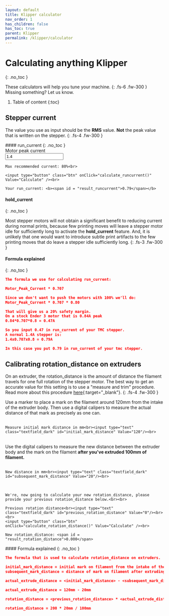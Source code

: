 ```yaml
---
layout: default
title: Klipper calculator
nav_order: 1
has_children: false
has_toc: true
parent: Klipper
permalink: /klipper/calculator
---
```



# Calculating anything Klipper
{: .no_toc }

These calculators will help you tune your machine.
{: .fs-6 .fw-300 }
Missing something? Let us know.

1. Table of content
{:toc}

## Stepper current

The value you use as input should be the **RMS** value. **Not** the peak value that is written on the stepper.
{: .fs-4 .fw-300 }

<div class="code-example" markdown="1">
#### run_current
{: .no_toc }
<form>
    Motor peak current<br><input type="text" class="textfield_dark" id="peak_current" Value="1.4"/><br>

    Max recommended current: 80%<br>

    <input type="button" class="btn" onClick="calculate_runcurrent()" Value="Calculate" /><br>

    Your run_current: <b><span id = "result_runcurrent">0.79</span></b>
    
</form>

#### hold_current
{: .no_toc }

Most stepper motors will not obtain a significant benefit to reducing current during normal prints, because few printing moves will leave a stepper motor idle for sufficiently long to activate the **hold_current** feature. And, it is unlikely that one would want to introduce subtle print artifacts to the few printing moves that do leave a stepper idle sufficiently long.
{: .fs-3 .fw-300 }

#### Formula explained
{: .no_toc }
</div>

```json
The formula we use for calculating run_current:

Motor_Peak_Current * 0.707

Since we don't want to push the motors with 100% we'll do:
Motor_Peak_Current * 0.707 * 0.80

That will give us a 20% safety margin.
On a stock Ender 3 motor that is 0.84A peak
0.84*0.707*0.8 = 0.47A

So you input 0.47 in run_current of your TMC stepper.
A normal 1.4A stepper is:
1.4x0.707x0.8 = 0.79A

In this case you put 0.79 in run_current of your tmc stepper.
```

## Calibrating rotation_distance on extruders

On an extruder, the rotation_distance is the amount of distance the filament travels for one full rotation of the stepper motor. The best way to get an accurate value for this setting is to use a "measure and trim" procedure. Read more about this procedure [here](https://www.klipper3d.org/Rotation_Distance.html?h=steps#calibrating-rotation_distance-on-extruders){:target="_blank"}.
{: .fs-4 .fw-300 }

<div class="code-example" markdown="1">
<form>
    Use a marker to place a mark on the filament around 120mm from the intake of the extruder body. Then use a digital calipers to measure the actual distance of that mark as precisely as one can.<br><br>

    Measure initial mark distance in mm<br><input type="text" class="textfield_dark" id="initial_mark_distance" Value="120"/><br>
<br>
    Use the digital calipers to measure the new distance between the extruder body and the mark on the filament <b>after you've extruded 100mm of filament.</b><br><br>

    New distance in mm<br><input type="text" class="textfield_dark" id="subsequent_mark_distance" Value="20"/><br>
<br>

    We're, now going to calculate your new rotation_distance, please provide your previous rotation_distance below.<br><br>

    Previous rotation distance<br><input type="text" class="textfield_dark" id="previous_rotation_distance" Value="0"/><br><br>
    <input type="button" class="btn" onClick="calculate_rotation_distance()" Value="Calculate" /><br>

    New rotation_distance: <span id = "result_rotation_distance">0.000</span>
    
</form>
#### Formula explained
{: .no_toc }
</div>

```json
The formula that is used to calculate rotation_distance on extruders.

initial_mark_distance = initial mark on filament from the intake of the extruder body
subsequent_mark_distance = distance of mark on filament after extruding 100mm

actual_extrude_distance = <initial_mark_distance> - <subsequent_mark_distance>

actual_extrude_distance = 120mm - 20mm

rotation_distance = <previous_rotation_distance> * <actual_extrude_distance> / <requested_extrude_distance>

rotation_distance = 200 * 20mm / 100mm

```

<script>
    function calculate_runcurrent()
    {
            peak_current = document.getElementById("peak_current").value;
            document.getElementById("result_runcurrent").innerHTML = ((peak_current * 0.707) * 0.8).toFixed(2);
    }

    function calculate_rotation_distance()
    {
            initial_mark_distance = document.getElementById("initial_mark_distance").value;
            subsequent_mark_distance = document.getElementById("subsequent_mark_distance").value;
            previous_rotation_distance = document.getElementById("previous_rotation_distance").value;
            document.getElementById("result_rotation_distance").innerHTML = ((previous_rotation_distance*(initial_mark_distance-subsequent_mark_distance))/100).toFixed(3);
    }
</script>